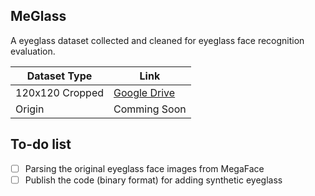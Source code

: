 ## MeGlass
A eyeglass dataset collected and cleaned for eyeglass face recognition evaluation.

|Dataset Type|Link|
|-|-|
|120x120 Cropped|[Google Drive](https://drive.google.com/open?id=1T15qNvU5FHg3Xte_aOTFSwP66_x6gfxZ)|
|Origin|Comming Soon|

## To-do list

- [ ] Parsing the original eyeglass face images from MegaFace
- [ ] Publish the code (binary format) for adding synthetic eyeglass
